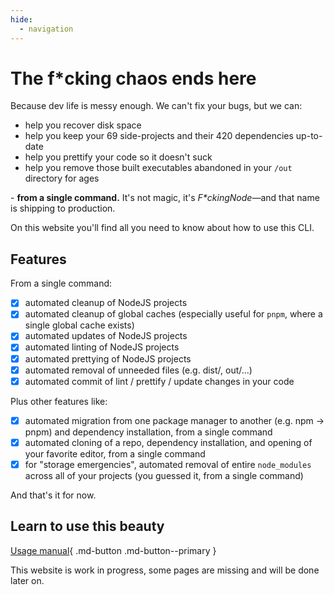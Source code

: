 ```yaml
---
hide:
  - navigation
---
```


# The f*cking chaos ends here

Because dev life is messy enough. We can't fix your bugs, but we can:

- help you recover disk space
- help you keep your 69 side-projects and their 420 dependencies up-to-date
- help you prettify your code so it doesn't suck
- help you remove those built executables abandoned in your `/out` directory for ages

\- **from a single command.** It's not magic, it's _F\*ckingNode_—and that name is shipping to production.

On this website you'll find all you need to know about how to use this CLI.

## Features

From a single command:

- [x] automated cleanup of NodeJS projects
- [x] automated cleanup of global caches (especially useful for `pnpm`, where a single global cache exists)
- [x] automated updates of NodeJS projects
- [x] automated linting of NodeJS projects
- [x] automated prettying of NodeJS projects
- [x] automated removal of unneeded files (e.g. dist/, out/...)
- [x] automated commit of lint / prettify / update changes in your code

Plus other features like:

- [x] automated migration from one package manager to another (e.g. npm -> pnpm) and dependency installation, from a single command
- [x] automated cloning of a repo, dependency installation, and opening of your favorite editor, from a single command
- [x] for "storage emergencies", automated removal of entire `node_modules` across all of your projects (you guessed it, from a single command)

And that's it for now.

## Learn to use this beauty

[Usage manual](manual/index.md){ .md-button .md-button--primary }

This website is work in progress, some pages are missing and will be done later on.
